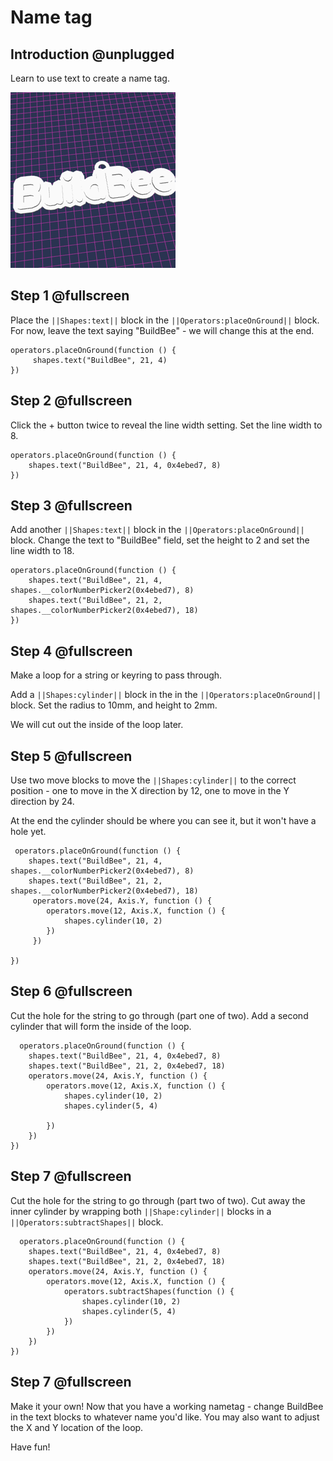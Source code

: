 # Name tag

## Introduction @unplugged

Learn to use text to create a name tag.

![Make a name tag](/docs/static/examples/name-tag/project-image.png)

## Step 1 @fullscreen

Place the ``||Shapes:text||`` block in the ``||Operators:placeOnGround||`` block.  For now, leave the text saying "BuildBee" - we will change this at the end. 

```blocks
operators.placeOnGround(function () {
     shapes.text("BuildBee", 21, 4)
})

```



## Step 2 @fullscreen

Click the + button twice to reveal the line width setting. Set the line width to 8.
```blocks
operators.placeOnGround(function () {
    shapes.text("BuildBee", 21, 4, 0x4ebed7, 8)
})
```

## Step 3 @fullscreen
Add another ``||Shapes:text||`` block in the ``||Operators:placeOnGround||`` block. Change the text to "BuildBee" field, set the height to 2 and set the line width to 18.

```blocks
operators.placeOnGround(function () {
    shapes.text("BuildBee", 21, 4, shapes.__colorNumberPicker2(0x4ebed7), 8)
    shapes.text("BuildBee", 21, 2, shapes.__colorNumberPicker2(0x4ebed7), 18)
})

```

## Step 4 @fullscreen
Make a loop for a string or keyring to pass through. 

Add a ``||Shapes:cylinder||`` block in the in the ``||Operators:placeOnGround||`` block.   Set the radius to 10mm, and height to 2mm.

We will cut out the inside of the loop later.

## Step 5 @fullscreen

Use two move blocks to move the  ``||Shapes:cylinder||`` to the correct position - one to move in the X direction by 12, one to move in the Y direction by 24. 

At the end the cylinder should be where you can see it, but it won't have a hole yet.

```blocks
 operators.placeOnGround(function () {
    shapes.text("BuildBee", 21, 4, shapes.__colorNumberPicker2(0x4ebed7), 8)
    shapes.text("BuildBee", 21, 2, shapes.__colorNumberPicker2(0x4ebed7), 18)
     operators.move(24, Axis.Y, function () {
        operators.move(12, Axis.X, function () {
            shapes.cylinder(10, 2)
        })
     }) 
       
})
```

## Step 6 @fullscreen

Cut the hole for the string to go through (part one of two).  Add a second cylinder that will form the inside of the loop.

```blocks  
  operators.placeOnGround(function () {
    shapes.text("BuildBee", 21, 4, 0x4ebed7, 8)
    shapes.text("BuildBee", 21, 2, 0x4ebed7, 18)
    operators.move(24, Axis.Y, function () {
        operators.move(12, Axis.X, function () {
            shapes.cylinder(10, 2)
            shapes.cylinder(5, 4)
        
        })
    })
})
```
  
## Step 7 @fullscreen

Cut the hole for the string to go through (part two of two).  Cut away the inner cylinder by wrapping both ``||Shape:cylinder||`` blocks in a ``||Operators:subtractShapes||`` block. 

```blocks  
  operators.placeOnGround(function () {
    shapes.text("BuildBee", 21, 4, 0x4ebed7, 8)
    shapes.text("BuildBee", 21, 2, 0x4ebed7, 18)
    operators.move(24, Axis.Y, function () {
        operators.move(12, Axis.X, function () {
            operators.subtractShapes(function () {
                shapes.cylinder(10, 2)
                shapes.cylinder(5, 4)
            })
        })
    })
})
```

## Step 7 @fullscreen

Make it your own!  Now that you have a working nametag - change BuildBee in the text blocks to whatever name you'd like.  You may also want to adjust the X and Y location of the loop.

Have fun!
